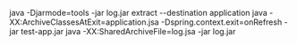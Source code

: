 java -Djarmode=tools -jar log.jar extract --destination application
java -XX:ArchiveClassesAtExit=application.jsa -Dspring.context.exit=onRefresh -jar test-app.jar
java -XX:SharedArchiveFile=log.jsa -jar log.jar
